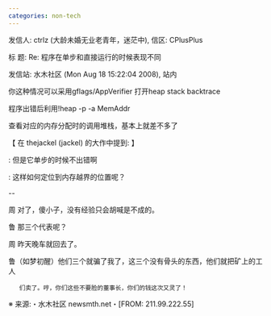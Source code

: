 ```yaml
---
categories: non-tech
---
```

发信人: ctrlz (大龄未婚无业老青年，迷茫中), 信区: CPlusPlus

标  题: Re: 程序在单步和直接运行的时候表现不同

发信站: 水木社区 (Mon Aug 18 15:22:04 2008), 站内



你这种情况可以采用gflags/AppVerifier 打开heap stack backtrace

程序出错后利用!heap -p -a MemAddr

查看对应的内存分配时的调用堆栈，基本上就差不多了

【 在 thejackel (jackel) 的大作中提到: 】                                                                               

: 但是它单步的时候不出错啊                                                                                              

: 这样如何定位到内存越界的位置呢？                                                                                      

                                                                                                                        

                                                                                                                        

--

周 对了，傻小子，没有经验只会胡喊是不成的。

鲁 那三个代表呢？                                                                                                       

周 昨天晚车就回去了。

鲁（如梦初醒）他们三个就骗了我了，这三个没有骨头的东西，他们就把矿上的工人

       们卖了。哼，你们这些不要脸的董事长，你们的钱这次又灵了！                                                         



                                                                                                                        

※ 来源:・水木社区 newsmth.net・[FROM: 211.99.222.55]                                                                   

                                                                                                                        

                                                                                                                        

